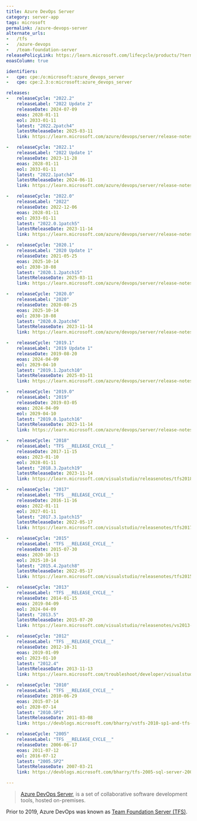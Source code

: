 ```yaml
---
title: Azure DevOps Server
category: server-app
tags: microsoft
permalink: /azure-devops-server
alternate_urls:
-   /tfs
-   /azure-devops
-   /team-foundation-server
releasePolicyLink: https://learn.microsoft.com/lifecycle/products/?terms=Azure%20DevOps%20Server
eoasColumn: true

identifiers:
-   cpe: cpe:/o:microsoft:azure_devops_server
-   cpe: cpe:2.3:o:microsoft:azure_devops_server

releases:
-   releaseCycle: "2022.2"
    releaseLabel: "2022 Update 2"
    releaseDate: 2024-07-09
    eoas: 2028-01-11
    eol: 2033-01-11
    latest: "2022.2patch4"
    latestReleaseDate: 2025-03-11
    link: https://learn.microsoft.com/azure/devops/server/release-notes/azuredevops2022u2#azure-devops-server-2022-update-2-patch-4-release-date-march-11-2025

-   releaseCycle: "2022.1"
    releaseLabel: "2022 Update 1"
    releaseDate: 2023-11-28
    eoas: 2028-01-11
    eol: 2033-01-11
    latest: "2022.1patch4"
    latestReleaseDate: 2024-06-11
    link: https://learn.microsoft.com/azure/devops/server/release-notes/azuredevops2022u1#azure-devops-server-2022-update-1-patch-4-release-date-june-11-2024

-   releaseCycle: "2022.0"
    releaseLabel: "2022"
    releaseDate: 2022-12-06
    eoas: 2028-01-11
    eol: 2033-01-11
    latest: "2022.0.1patch5"
    latestReleaseDate: 2023-11-14
    link: https://learn.microsoft.com/azure/devops/server/release-notes/azuredevops2022#azure-devops-server-2022-update-01-patch-5-release-date-november-14-2023

-   releaseCycle: "2020.1"
    releaseLabel: "2020 Update 1"
    releaseDate: 2021-05-25
    eoas: 2025-10-14
    eol: 2030-10-08
    latest: "2020.1.2patch15"
    latestReleaseDate: 2025-03-11
    link: https://learn.microsoft.com/azure/devops/server/release-notes/azuredevops2020u1#azure-devops-server-2020-update-12-patch-15-release-date-march-11-2025

-   releaseCycle: "2020.0"
    releaseLabel: "2020"
    releaseDate: 2020-08-25
    eoas: 2025-10-14
    eol: 2030-10-08
    latest: "2020.0.2patch6"
    latestReleaseDate: 2023-11-14
    link: https://learn.microsoft.com/azure/devops/server/release-notes/azuredevops2020#azure-devops-server-2020-update-02-patch-6-release-date-november-14-2023

-   releaseCycle: "2019.1"
    releaseLabel: "2019 Update 1"
    releaseDate: 2019-08-20
    eoas: 2024-04-09
    eol: 2029-04-10
    latest: "2019.1.2patch10"
    latestReleaseDate: 2025-03-11
    link: https://learn.microsoft.com/azure/devops/server/release-notes/azuredevops2019u1#azure-devops-server-2019-update-12-patch-10-release-date-march-11-2025

-   releaseCycle: "2019.0"
    releaseLabel: "2019"
    releaseDate: 2019-03-05
    eoas: 2024-04-09
    eol: 2029-04-10
    latest: "2019.0.1patch16"
    latestReleaseDate: 2023-11-14
    link: https://learn.microsoft.com/azure/devops/server/release-notes/azuredevops2019#azure-devops-server-201901-patch-16-release-date-november-14-2023

-   releaseCycle: "2018"
    releaseLabel: "TFS __RELEASE_CYCLE__"
    releaseDate: 2017-11-15
    eoas: 2023-01-10
    eol: 2028-01-11
    latest: "2018.3.2patch19"
    latestReleaseDate: 2023-11-14
    link: https://learn.microsoft.com/visualstudio/releasenotes/tfs2018-update3#team-foundation-server-2018-update-32-patch-19

-   releaseCycle: "2017"
    releaseLabel: "TFS __RELEASE_CYCLE__"
    releaseDate: 2016-11-16
    eoas: 2022-01-11
    eol: 2027-01-11
    latest: "2017.3.1patch15"
    latestReleaseDate: 2022-05-17
    link: https://learn.microsoft.com/visualstudio/releasenotes/tfs2017-update3#details-of-whats-new-in-team-foundation-server-2017-update-31-patch-15

-   releaseCycle: "2015"
    releaseLabel: "TFS __RELEASE_CYCLE__"
    releaseDate: 2015-07-30
    eoas: 2020-10-13
    eol: 2025-10-14
    latest: "2015.4.2patch8"
    latestReleaseDate: 2022-05-17
    link: https://learn.microsoft.com/visualstudio/releasenotes/tfs2015-update4-vs#details-of-whats-new-in-team-foundation-server-2015-update-42-patch-8

-   releaseCycle: "2013"
    releaseLabel: "TFS __RELEASE_CYCLE__"
    releaseDate: 2014-01-15
    eoas: 2019-04-09
    eol: 2024-04-09
    latest: "2013.5"
    latestReleaseDate: 2015-07-20
    link: https://learn.microsoft.com/visualstudio/releasenotes/vs2013-update5-vs

-   releaseCycle: "2012"
    releaseLabel: "TFS __RELEASE_CYCLE__"
    releaseDate: 2012-10-31
    eoas: 2019-01-09
    eol: 2023-01-10
    latest: "2012.4"
    latestReleaseDate: 2013-11-13
    link: https://learn.microsoft.com/troubleshoot/developer/visualstudio/installation/visual-studio-2012-update-4

-   releaseCycle: "2010"
    releaseLabel: "TFS __RELEASE_CYCLE__"
    releaseDate: 2010-06-29
    eoas: 2015-07-14
    eol: 2020-07-14
    latest: "2010.SP1"
    latestReleaseDate: 2011-03-08
    link: https://devblogs.microsoft.com/bharry/vstfs-2010-sp1-and-tfs-project-server-integration-feature-pack-have-released/

-   releaseCycle: "2005"
    releaseLabel: "TFS __RELEASE_CYCLE__"
    releaseDate: 2006-06-17
    eoas: 2011-07-12
    eol: 2016-07-12
    latest: "2005.SP2"
    latestReleaseDate: 2007-03-21
    link: https://devblogs.microsoft.com/bharry/tfs-2005-sql-server-2005-sp2/

---
```


> [Azure DevOps Server](https://azure.microsoft.com/products/devops/server/), is a set of
> collaborative software development tools, hosted on-premises.

Prior to 2019, Azure DevOps was known as [Team Foundation Server (TFS)](https://learn.microsoft.com/lifecycle/products/?terms=Team%20Foundation%20Server).
